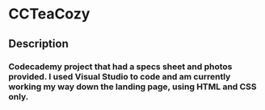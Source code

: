 <h1>C C T e a C o z y</h1>
<h2>Description</h2>
<h3>Codecademy project that had a specs sheet and photos provided. I used Visual Studio to code and am currently working my way down the landing page, using HTML and CSS only.</h3>
 
 
